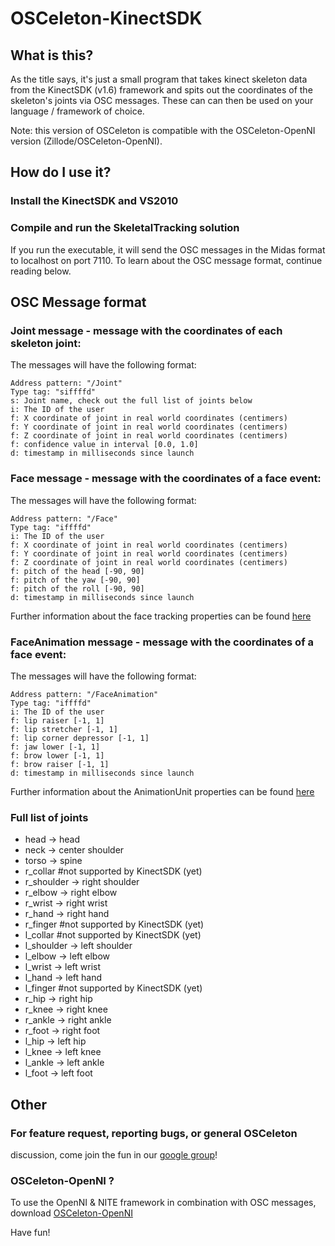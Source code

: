 OSCeleton-KinectSDK
===================

What is this?
-------------

As the title says, it's just a small program that takes kinect
skeleton data from the KinectSDK (v1.6) framework and spits out the coordinates
of the skeleton's joints via OSC messages. These can can then be used
on your language / framework of choice.

Note: this version of OSCeleton is compatible with the OSCeleton-OpenNI version (Zillode/OSCeleton-OpenNI).

How do I use it?
----------------

### Install the KinectSDK and VS2010

### Compile and run the SkeletalTracking solution

If you run the executable, it will send the OSC
messages in the Midas format to localhost on port 7110.
To learn about the OSC message format, continue reading below.


OSC Message format
------------------

### Joint message - message with the coordinates of each skeleton joint:
The messages will have the following format:

    Address pattern: "/Joint"
    Type tag: "siffffd"
    s: Joint name, check out the full list of joints below
    i: The ID of the user
    f: X coordinate of joint in real world coordinates (centimers)
    f: Y coordinate of joint in real world coordinates (centimers)
    f: Z coordinate of joint in real world coordinates (centimers)
    f: confidence value in interval [0.0, 1.0]
	d: timestamp in milliseconds since launch

### Face message - message with the coordinates of a face event:
The messages will have the following format:

    Address pattern: "/Face"
    Type tag: "iffffd"
    i: The ID of the user
    f: X coordinate of joint in real world coordinates (centimers)
    f: Y coordinate of joint in real world coordinates (centimers)
    f: Z coordinate of joint in real world coordinates (centimers)
    f: pitch of the head [-90, 90]
    f: pitch of the yaw [-90, 90]
    f: pitch of the roll [-90, 90]
	d: timestamp in milliseconds since launch
	
Further information about the face tracking properties can be found [here](http://msdn.microsoft.com/en-us/library/jj130970.aspx)

### FaceAnimation message - message with the coordinates of a face event:
The messages will have the following format:

    Address pattern: "/FaceAnimation"
    Type tag: "iffffd"
    i: The ID of the user
    f: lip raiser [-1, 1]
    f: lip stretcher [-1, 1]
    f: lip corner depressor [-1, 1]
    f: jaw lower [-1, 1]
    f: brow lower [-1, 1]
    f: brow raiser [-1, 1]
	d: timestamp in milliseconds since launch

Further information about the AnimationUnit properties can be found [here](http://msdn.microsoft.com/en-us/library/jj130970.aspx)


### Full list of joints

* head -> head
* neck -> center shoulder
* torso -> spine
* r_collar #not supported by KinectSDK (yet)
* r_shoulder -> right shoulder
* r_elbow -> right elbow
* r_wrist -> right wrist
* r_hand -> right hand
* r_finger #not supported by KinectSDK (yet)
* l_collar #not supported by KinectSDK (yet)
* l_shoulder -> left shoulder
* l_elbow -> left elbow
* l_wrist -> left wrist
* l_hand -> left hand
* l_finger #not supported by KinectSDK (yet)
* r_hip -> right hip
* r_knee -> right knee
* r_ankle -> right ankle
* r_foot -> right foot
* l_hip -> left hip
* l_knee -> left knee
* l_ankle -> left ankle
* l_foot -> left foot


Other
-----
### For feature request, reporting bugs, or general OSCeleton 
discussion, come join the fun in our [google 
group](http://groups.google.com/group/osceleton)!

### OSCeleton-OpenNI ?
To use the OpenNI & NITE framework in combination with OSC messages, download [OSCeleton-OpenNI](https://github.com/Zillode/OSCeleton-OpenNI)

Have fun!


